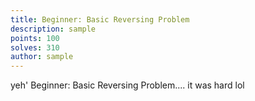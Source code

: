 ```yaml
---
title: Beginner: Basic Reversing Problem
description: sample
points: 100
solves: 310
author: sample
---
```


yeh' Beginner: Basic Reversing Problem.... it was hard lol
